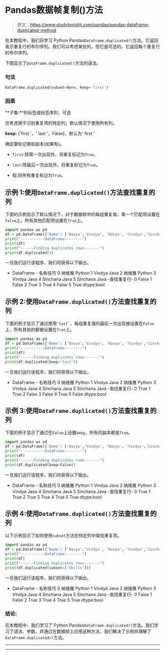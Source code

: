# Pandas数据帧复制()方法

> 原文：<https://www.studytonight.com/pandas/pandas-dataframe-duplicated-method>

在本教程中，我们将学习 Python Pandas`DataFrame.duplicated()`方法。它返回表示重复行的布尔序列。我们可以考虑某些列，但它是可选的。它返回每个重复行的布尔序列。

下图显示了`DataFrame.duplicated()`方法的语法。

### 句法

```py
DataFrame.duplicated(subset=None, keep='first')
```

### 因素

**子集:**列标签或标签序列，可选

仅考虑用于识别重复项的特定列，默认情况下使用所有列。

**keep:** {'first '，' last '，False}，默认为' first '

确定要标记哪些副本(如果有)。

*   `first`:除第一次出现外，将重复标记为`True`。

*   `last`:除最后一次出现外，将重复标记为`True`。

*   假:将所有重复标记为`True`。

## 示例 1:使用`DataFrame.duplicated()`方法查找重复的列

下面的示例显示了默认情况下，对于数据帧中的每组重复值，第一个匹配项设置在`False`上，所有其他匹配项设置在`True`上。

```py
import pandas as pd
df = pd.DataFrame({'Name': ['Navya','Vindya', 'Navya', 'Vindya','Sinchana','Sinchana'],'Skills': ['Python','Java','Python','Java','Java','Java']})
print("-----------DataFrame--------")
print(df)
print("------Finding duplicates rows-------")
print(df.duplicated())
```

一旦我们运行该程序，我们将获得以下输出。

- DataFrame -
名称技巧
0 纳维雅 Python
1 Vindya Java
2 纳维雅 Python
3 Vindya Java
4 Sinchana Java
5 Sinchana Java
-查找重复行-
0 False
1 False
2 True
3 True
4 False
5 True
dtype:bool

## 示例 2:使用`DataFrame.duplicated()`方法查找重复的列

下面的例子显示了通过使用`‘last’`，每组重复值的最后一次出现被设置在`False`上，所有其他的都被设置在`True`上。

```py
import pandas as pd
df = pd.DataFrame({'Name': ['Navya','Vindya', 'Navya', 'Vindya','Sinchana','Sinchana'],'Skills': ['Python','Java','Python','Java','Java','Java']})
print("-----------DataFrame--------")
print(df)
print("------Finding duplicates rows-------")
print(df.duplicated(keep='last'))
```

一旦我们运行该程序，我们将获得以下输出。

- DataFrame -
名称技巧
0 纳维雅 Python
1 Vindya Java
2 纳维雅 Python
3 Vindya Java
4 Sinchana Java
5 Sinchana Java
-查找重复行-
0 True
1 True
2 False
3 False
4 True
5 False
dtype:bool

## 示例 3:使用`DataFrame.duplicated()`方法查找重复的列

下面的例子显示了通过在`False`上设置`keep`，所有的副本都是`True`。

```py
import pandas as pd
df = pd.DataFrame({'Name': ['Navya','Vindya', 'Navya', 'Vindya','Sinchana','Sinchana'],'Skills': ['Python','Java','Python','Java','Java','Java']})
print("-----------DataFrame--------")
print(df)
print("------Finding duplicates rows-------")
print(df.duplicated(keep=False))
```

一旦我们运行该程序，我们将获得以下输出。

- DataFrame -
名称技巧
0 纳维雅 Python
1 Vindya Java
2 纳维雅 Python
3 Vindya Java
4 Sinchana Java
5 Sinchana Java
-查找重复行-
0 True
1 True
2 True
3 True
4 True
5 True
dtype:bool

## 示例 4:使用`DataFrame.duplicated()`方法查找重复的列

以下示例显示了如何使用`subset`方法在特定列中查找重复项。

```py
import pandas as pd
df = pd.DataFrame({'Name': ['Navya','Vindya', 'Navya', 'Vindya','Sinchana','Sinchana'],'Skills': ['Python','Java','Python','Java','Java','Java']})
print("-----------DataFrame--------")
print(df)
print("------Finding duplicates rows-------")
print(df.duplicated(subset=['Skills']))
```

一旦我们运行该程序，我们将获得以下输出。

- DataFrame -
名称技巧
0 纳维雅 Python
1 Vindya Java
2 纳维雅 Python
3 Vindya Java
4 Sinchana Java
5 Sinchana Java
-查找重复行-
0 False
1 False
2 True
3 True
4 True
5 True
dtype:bool

### 结论:

在本教程中，我们学习了 Python Pandas`DataFrame.duplicated()`方法。我们学习了语法、参数，并通过在数据帧上应用这种方法，我们解决了示例并理解了`DataFrame.duplicated()`方法。

* * *

* * *